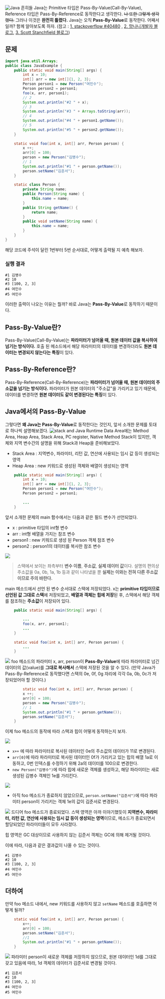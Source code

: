 ![Java](https://raw.githubusercontent.com/oasis791/blog-posting/8600ab949c7250edd10f1bf7d4ea15c9338fa197/Java/java.png)
흔히들 Java는 Primitive 타입은 Pass-By-Value(Call-By-Value), Reference 타입은 Pass-By-Reference로 동작한다고 생각한다. ~~나 또한 그렇게 생각했다.~~
그러나 이것은 **완전히 틀렸다.** 
Java는 오직 **Pass-By-Value**로 동작한다. 어째서일까? 함께 알아보도록 하자.
(참고 : [1. stackoverflow #40480](https://stackoverflow.com/questions/40480/is-java-pass-by-reference-or-pass-by-value) , [2. 망나니개발자 블로그](https://mangkyu.tistory.com/107), [3. Scott Stanchfield 블로그](https://www.javadude.com/articles/passbyvalue.htm))

## 문제
```java
import java.util.Arrays;
public class JavaExample {
    public static void main(String[] args) {
        int x = 10;
        int[] arr = new int[]{1, 2, 3};
        Person person1 = new Person("여민수");
        Person person2 = person1;
        foo(x, arr, person1);
        // 2
        System.out.println("#2 " + x);
        // 3
        System.out.println("#3 " + Arrays.toString(arr));
        // 4
        System.out.println("#4 " + person1.getName());
        // 5
        System.out.println("#5 " + person2.getName());
    }
    
    static void foo(int x, int[] arr, Person person) {
        x ++;
        arr[0] = 100;
        person = new Person("김병수");
        // 1
        System.out.println("#1 " + person.getName());
        person.setName("김준서");
    }
    
    static class Person {
        private String name;
        public Person(String name) {
            this.name = name;
        }
        public String getName() {
            return name;
        }
        public void setName(String name) {
            this.name = name;
        }
    }
}
```
해당 코드에 주석이 달린 1번부터 5번 순서대로, 어떻게 출력될 지 예측 해보자.

### 실행 결과
```
#1 김병수
#2 10
#3 [100, 2, 3]
#4 여민수
#5 여민수
```
이러한 출력이 나오는 이유는 뭘까? 바로 Java는 **Pass-By-Value**로 동작하기 때문이다.

## Pass-By-Value란?
Pass-By-Value(Call-By-Value)는 **파라미터가 넘어올 때, 원본 데이터 값을 복사하여 넘기는 방식이다.**  호출 된 메소드에서 해당 파라미터의 데이터를 변경하더라도 **원본 데이터는 변경되지 않는다는 특징**이 있다.

## Pass-By-Reference란?
Pass-By-Reference(Call-By-Reference)는 **파라미터가 넘어올 때, 원본 데이터의 주소값을 넘기는 방식이다.** 파라미터가 원본 데이터의 "주소값"을 가리키고 있기 때문에, 데이터를 변경하면 **원본 데이터도 같이 변경된다는 특징**이 있다.

## Java에서의 Pass-By-Value
그렇다면 **왜 Java는 Pass-By-Value**로 동작한다는 것인지, 앞서 소개한 문제를 토대로 하나씩 설명해보겠다.
![stack and ](https://raw.githubusercontent.com/oasis791/blog-posting/main/Java/call-by-value/1.png)
Java Runtime Data Area에는 Method Area, Heap Area, Stack Area, PC register, Native Method Stack이 있지만, 객체와 지역 변수간의 설명을 위해 Stack과 Heap을 준비해보았다.

- Stack Area : 지역변수, 파라미터, 리턴 값, 연산에 사용되는 임시 값 등이 생성되는 영역
- Heap Area : new 키워드로 생성된 객체와 배열이 생성되는 영역

```java
    public static void main(String[] args) {
        int x = 10;
        int[] arr = new int[]{1, 2, 3};
        Person person1 = new Person("여민수");
        Person person2 = person1;
        
        ...
    }
```
앞서 소개한 문제의 main 함수에서는 다음과 같은 필드 변수가 선언되었다.
- x : primitive 타입의 int형 변수
- arr : int형 배열을 가지는 참조 변수
- person1 : new 키워드로 생성 된 Person 객체 참조 변수
- person2 : person1의 데이터를 복사한 참조 변수

![](https://raw.githubusercontent.com/oasis791/blog-posting/main/Java/call-by-value/2.png)
> 스택에서 보이는 좌측부터 **변수 이름**, **주소값**, **실제 데이터 값**이다.
> 설명의 편의상 주소값을 0a, 0b, 1a, 1b 등과 같이 나타냈을 뿐 **실제는 이와는 전혀 다른 주소값이므로 주의 바란다.**

main 메소드에서 선언 된 변수 순서대로 스택에 저장되었다. x는 **primitive 타입이므로 선언된 값 그대로 스택**에 저장되었고, **배열과 객체는 힙에 저장**된 후, 스택에서 해당 객체를 참조하는 **주소값**이 저장되어 있다.

```java
    public static void main(String[] args) {
	
		...
        foo(x, arr, person1);
        ...
    }
    
    static void foo(int x, int[] arr, Person person) {
		...
    }
```

![](https://raw.githubusercontent.com/oasis791/blog-posting/main/Java/call-by-value/3.png)
foo 메소드의 파라미터 x, arr, person이 **Pass-By-Value**에 따라 파라미터로 넘긴 데이터의 값(value)를 **그대로 복사해서** 스택에 저장된 것을 알 수 있다. 
(만약 Java가 Pass-By-Reference로 동작했다면 스택의 0e, 0f, 0g 자리에 각각 0a, 0b, 0c가 저장되었어야 할 것이다.)

```java
	    static void foo(int x, int[] arr, Person person) {
        x ++;
        arr[0] = 100;
        person = new Person("김병수");
        // 1
        System.out.println("#1 " + person.getName());
        person.setName("김준서");
    }
```

이제 foo 메소드의 동작에 따라 스택과 힙이 어떻게 동작하는지 보자.

![](https://raw.githubusercontent.com/oasis791/blog-posting/main/Java/call-by-value/4.png)
- `x++` 에 따라 파라미터로 복사된 데이터인 0e의 주소값의 데이터가 11로 변경된다.
- `arr[0]`에 따라 파라미터로 복사된 데이터인 0f가 가리키고 있는 힙의 배열 1a로 이동하고, 0번 인덱스를 수정하기 위해 2a의 데이터를 100으로 변경한다.
- `new Person("김병수")`에 따라 힙에 새로운 객체를 생성하고, 해당 파라미터는 새로 생성된 김병수 객체인 1e를 가리킨다.

![](https://raw.githubusercontent.com/oasis791/blog-posting/main/Java/call-by-value/5.png)
- 아직 foo 메소드가 종료하지 않았으므로, `person.setName("김준서")`에 따라 파라미터 person이 가리키는 객체 1e의 값이 김준서로 변경된다.

![](https://raw.githubusercontent.com/oasis791/blog-posting/main/Java/call-by-value/6.png)
드디어 foo 메소드가 종료되었다.
스택 영역은 아까 이야기했듯이 **지역변수, 파라미터, 리턴 값, 연산에 사용되는 임시 값 등이 생성되는 영역**이므로, 메소드가 종료되면서 할당되었던 파라미터들이 모두 사라졌다.

힙 영역은 GC 대상이므로 사용하지 않는 김준서 객체는 GC에 의해 제거될 것이다.

이에 따라, 다음과 같은 결과값이 나올 수 있는 것이다.
```
#1 김병수
#2 10
#3 [100, 2, 3]
#4 여민수
#5 여민수
```

## 더하여
만약 foo 메소드 내에서, new 키워드를 사용하지 않고 `setName` 메소드를 호출하면 어떻게 될까?

```java
    static void foo(int x, int[] arr, Person person) {
        x++;
        arr[0] = 100;
        person.setName("김준서");
        //1
        System.out.println("#1 " + person.getName());
    }
```

![](https://raw.githubusercontent.com/oasis791/blog-posting/main/Java/call-by-value/7.png)
파라미터 person이 새로운 객체를 저장하지 않으므로, 원본 데이터인 1d를 그대로 갖고 있음에 따라, 1d 객체의 데이터가 김준서로 변경될 것이다.

```
#1 김준서
#2 10
#3 [100, 2, 3]
#4 여민수
#5 여민수
```
